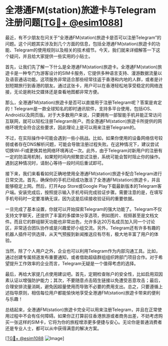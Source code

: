 # 全港通FM(station)旅遊卡与Telegram注册问题[[TG💪+ @esim1088](https://t.me/s/esim1088)]

最近，有不少朋友在问关于“全港通FM(station)旅遊卡是否可以注册Telegram”的问题。这个问题其实涉及到几个方面的信息，包括全港通FM(station)旅遊卡的功能、Telegram的使用规则以及相关的技术细节。今天，我们就来详细解答一下这个疑问，并且给大家提供一些实用的小贴士。

首先，让我们先了解一下什么是全港通FM(station)旅遊卡。全港通FM(station)旅遊卡是一种专门为游客设计的SIM卡服务，它提供多种语言支持、漫游数据流量以及语音通话功能。这项服务非常适合那些经常往返于香港和内地的人群，或者是计划短期旅行到香港的朋友。通过这张卡，用户可以在香港轻松地享受稳定的网络连接，无论是刷社交媒体还是查看地图都非常方便。

那么，全港通FM(station)旅遊卡是否可以直接用于注册Telegram呢？答案是肯定的！Telegram是一款全球知名的即时通讯软件，支持多平台使用，包括iOS、Android以及网页版。对于大多数用户来说，只要拥有一部智能手机并能正常访问互联网，就可以轻松注册Telegram账户。而全港通FM(station)旅遊卡所提供的网络环境完全符合这些要求，因此理论上是可以用来注册Telegram的。

不过，在实际操作中可能会遇到一些小挑战。比如，如果你使用的设备网络信号较弱或者存在DNS解析问题，可能会导致注册过程失败。在这种情况下，建议尝试切换Wi-Fi或更换其他网络环境再试一次。此外，由于Telegram对新用户的注册有一定的防滥用机制，如果短时间内频繁尝试注册，系统可能会暂时阻止你的操作。遇到这种情况时，请耐心等待一段时间后重试即可。

接下来，我们来看看如何正确地使用全港通FM(station)旅遊卡配合Telegram进行日常交流。首先，确保你的手机已经成功激活了全港通FM(station)旅遊卡，并且能够稳定上网。然后，打开App Store或Google Play下载最新版本的Telegram客户端。安装完成后，按照提示输入手机号码完成验证步骤。需要注意的是，在填写手机号码时一定要准确无误，因为这是后续接收验证码的重要依据。

一旦完成了基本设置，你就可以开始探索Telegram的强大功能了。Telegram不仅支持文字聊天，还提供了丰富的多媒体分享选项，例如图片、视频甚至是文档文件。而且它的群组聊天功能也非常出色，允许多达20万名成员加入同一个讨论区，非常适合团队协作或是兴趣爱好小组交流。另外，Telegram还有许多有趣的机器人插件可供选择，从天气预报到新闻推送应有尽有，极大地丰富了用户的体验。

当然，除了个人用户之外，企业也可以利用Telegram作为内部沟通工具。比如，通过创建专属频道发布重要通知，或者借助超级群组组织跨部门项目合作。对于希望提升工作效率的企业而言，Telegram无疑是一个值得考虑的选择。

最后，再给大家提几点使用建议吧。首先，定期检查账户的安全性，比如启用双因素认证以增强防护能力；其次，不要随意点击陌生链接以免遭受恶意攻击；最后，合理安排流量消耗，避免因超量使用而导致不必要的费用支出。总之，只要遵循上述指导原则，相信每位用户都能愉快地享受全港通FM(station)旅遊卡带来的便利与乐趣！

总结起来，全港通FM(station)旅遊卡完全可以用来注册Telegram，并且在正常使用过程中不会有任何障碍。如果你正打算前往香港旅游或者商务出差，不妨考虑购买一张这样的SIM卡，它将为你的旅程增添更多便捷与安心。无论你是普通消费者还是专业人士，都可以从中获得满意的解决方案。

[[TG💪+ @esim1088](https://t.me/s/esim1088) ![Image](https://i.postimg.cc/4NQfJmqS/Snipaste-2025-05-13-00-14-12.png)]